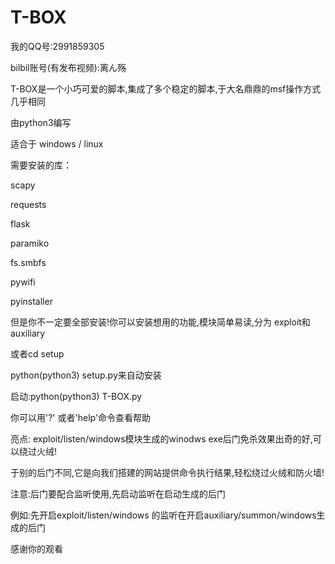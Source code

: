 # T-BOX

我的QQ号:2991859305

bilbil账号(有发布视频):离ん殇

T-BOX是一个小巧可爱的脚本,集成了多个稳定的脚本,于大名鼎鼎的msf操作方式几乎相同

由python3编写

适合于 windows / linux

需要安装的库：
  
  scapy
  
  requests
  
  flask
  
  paramiko
  
  fs.smbfs
  
  pywifi
  
  pyinstaller
 
 但是你不一定要全部安装!你可以安装想用的功能,模块简单易读,分为 exploit和auxiliary
 
 或者cd setup
 
 python(python3) setup.py来自动安装
 
 启动:python(python3) T-BOX.py
 
你可以用'?' 或者'help'命令查看帮助

亮点:
  exploit/listen/windows模块生成的winodws exe后门免杀效果出奇的好,可以绕过火绒!
  
  于别的后门不同,它是向我们搭建的网站提供命令执行结果,轻松绕过火绒和防火墙!
  
 
 注意:后门要配合监听使用,先启动监听在启动生成的后门
 
 例如:先开启exploit/listen/windows 的监听在开启auxiliary/summon/windows生成的后门
 
      
 
 
 感谢你的观看
 
  



















